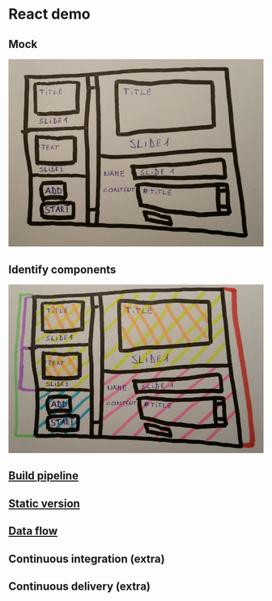 # React demo

## Mock

![alt text](mock.png "mock")

## Identify components

![alt text](identifiedcomponents.png "identiefied components")

## [Build pipeline](buildpipeline)

## [Static version](staticversion)

## [Data flow](dataflow)

## Continuous integration (extra)

## Continuous delivery (extra)